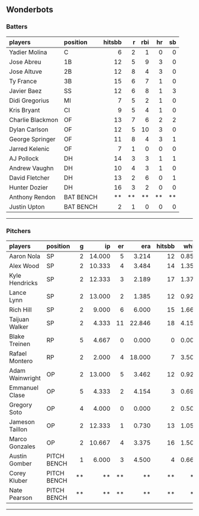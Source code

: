 ## Wonderbots

### Batters

 
|players          |position  | hitsbb|  r| rbi| hr| sb| 
|:----------------|:---------|------:|--:|---:|--:|--:| 
|Yadier Molina    |C         |      6|  2|   1|  0|  0| 
|Jose Abreu       |1B        |     12|  5|   9|  3|  0| 
|Jose Altuve      |2B        |     12|  8|   4|  3|  0| 
|Ty France        |3B        |     15|  6|   7|  1|  0| 
|Javier Baez      |SS        |     12|  6|   8|  1|  3| 
|Didi Gregorius   |MI        |      7|  5|   2|  1|  0| 
|Kris Bryant      |CI        |      9|  5|   4|  1|  0| 
|Charlie Blackmon |OF        |     13|  7|   6|  2|  2| 
|Dylan Carlson    |OF        |     12|  5|  10|  3|  0| 
|George Springer  |OF        |     11|  8|   4|  3|  1| 
|Jarred Kelenic   |OF        |      7|  1|   0|  0|  0| 
|AJ Pollock       |DH        |     14|  3|   3|  1|  1| 
|Andrew Vaughn    |DH        |     10|  4|   3|  1|  0| 
|David Fletcher   |DH        |     13|  2|   6|  0|  1| 
|Hunter Dozier    |DH        |     16|  3|   2|  0|  0| 
|Anthony Rendon   |BAT BENCH |     **| **|  **| **| **| 
|Justin Upton     |BAT BENCH |      2|  1|   0|  0|  0| 

* * *

### Pitchers

 
|players         |position    |  g|     ip| er|    era| hitsbb|  whip| so|  w| sv| 
|:---------------|:-----------|--:|------:|--:|------:|------:|-----:|--:|--:|--:| 
|Aaron Nola      |SP          |  2| 14.000|  5|  3.214|     12| 0.857| 14|  1|  0| 
|Alex Wood       |SP          |  2| 10.333|  4|  3.484|     14| 1.355| 15|  1|  0| 
|Kyle Hendricks  |SP          |  2| 12.333|  3|  2.189|     17| 1.378|  7|  1|  0| 
|Lance Lynn      |SP          |  2| 13.000|  2|  1.385|     12| 0.923| 10|  1|  0| 
|Rich Hill       |SP          |  2|  9.000|  6|  6.000|     15| 1.667|  5|  0|  0| 
|Taijuan Walker  |SP          |  2|  4.333| 11| 22.846|     18| 4.154|  1|  0|  0| 
|Blake Treinen   |RP          |  5|  4.667|  0|  0.000|      0| 0.000|  4|  0|  0| 
|Rafael Montero  |RP          |  2|  2.000|  4| 18.000|      7| 3.500|  2|  0|  0| 
|Adam Wainwright |OP          |  2| 13.000|  5|  3.462|     12| 0.923| 12|  0|  0| 
|Emmanuel Clase  |OP          |  5|  4.333|  2|  4.154|      3| 0.692|  3|  0|  1| 
|Gregory Soto    |OP          |  4|  4.000|  0|  0.000|      2| 0.500|  5|  0|  4| 
|Jameson Taillon |OP          |  2| 12.333|  1|  0.730|     13| 1.054|  7|  2|  0| 
|Marco Gonzales  |OP          |  2| 10.667|  4|  3.375|     16| 1.500|  7|  2|  0| 
|Austin Gomber   |PITCH BENCH |  1|  6.000|  3|  4.500|      4| 0.667|  3|  1|  0| 
|Corey Kluber    |PITCH BENCH | **|     **| **|     **|     **|    **| **| **| **| 
|Nate Pearson    |PITCH BENCH | **|     **| **|     **|     **|    **| **| **| **| 


* * *


